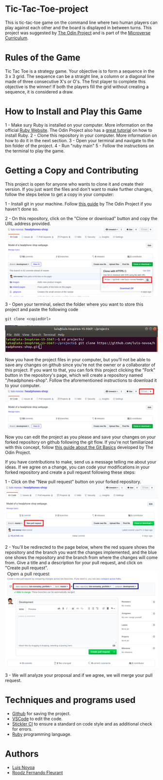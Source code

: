 # Tic-Tac-Toe-project
This is tic-tac-toe game on the command line where two human players can play against each other and the board is displayed in between turns. This project was suggested by [The Odin Project](https://www.theodinproject.com/courses/ruby-programming/lessons/oop) and is part of the [Microverse Curriculum](https://www.microverse.org/#world-class-curriculum).

# Rules of the Game
Tic Tac Toe is a strategy game. Your objective is to form a sequence in the 3 x 3 grid. The sequence can be a straight line, a column or a diagonal line made of three consecutive X's or O's. The first player to complete this objective is the winner! If both the players fill the grid without creating a sequence, it is considered a draw.

# How to Install and Play this Game
1 - Make sury Ruby is installed on your computer. More information on the official [Ruby Website](https://www.ruby-lang.org/en/). The Odin Project also has a [great tutorial](https://www.theodinproject.com/courses/web-development-101/lessons/installing-ruby) on how to install Ruby.
2 - Clone this repository in your computer. More information on how to do it in the next section.
3 - Open your terminal and navigate to the bin folder of the project.
4 - Run "ruby main"
5 - Follow the instructions on the terminal to play the game.

# Getting a Copy and Contributing
This project is open for anyone who wants to clone it and create their version. If you just want the files and don't want to make further changes, follow the steps below to get a copy in your computer:

1 - Install git in your machine. Follow [this guide](https://www.theodinproject.com/courses/web-development-101/lessons/setting-up-git) by The Odin Project if you haven't done so.

2 - On this repository, click on the "Clone or download" button and copy the URL address provided.
![Clone or Download button expanded](/assets/readme-imgs/step1.png)

3 - Open your terminal, select the folder where you want to store this project and paste the following code
```
git clone <copiedUrl>
```
![Terminal with the required code](/assets/readme-imgs/step2.png)

Now you have the project files in your computer, but you'll not be able to save any changes on github since you're not the owner or a collaborator of this project. If you want to that, you can fork this project clicking the "Fork" button in the repository's page, which will create a repository named "<yourUserName>/headphones-shop". Follow the aforementioned instructions to download it to your computer.
![Fork button highlight](/assets/readme-imgs/step3.png)

Now you can edit the project as you please and save your changes on your forked repository on github following the git flow. If you're not familiarized with this concept, follow [this guide about the Git Basics](https://www.theodinproject.com/courses/web-development-101/lessons/git-basics) developed by The Odin Project.

If you have contributions to make, send us a message telling me about your ideas. If we agree on a change, you can code your modifications in your forked repository and create a pull request following these steps:

1 - Click on the "New pull request" button on your forked repository.
![New pull request button highlight](/assets/readme-imgs/step4.png)

2 - You'll be redirected to the page below, where the red square shows the repository and the branch you want the changes implemented, and the blue one shows the repository and the branch from where the changes will come from. Give a title and a description for your pull request, and click on "Create pull request".
![New pull request page](/assets/readme-imgs/step5.png)

3 - We will analyze your proposal and if we agree, we will merge your pull request.

# Techniques and programs used

- [Github](https://github.com) for saving the project.
- [VSCode](https://code.visualstudio.com/) to edit the code.
- [Stickler CI](https://stickler-ci.com) to ensure a standard on code style and as additional check for errors.
- [Ruby](https://www.ruby-lang.org/en/) programming language.

# Authors

- [Luis Novoa](https://github.com/luis-novoa)
- [Roodz Fernando Fleurant](https://github.com/RoodzFernando)

